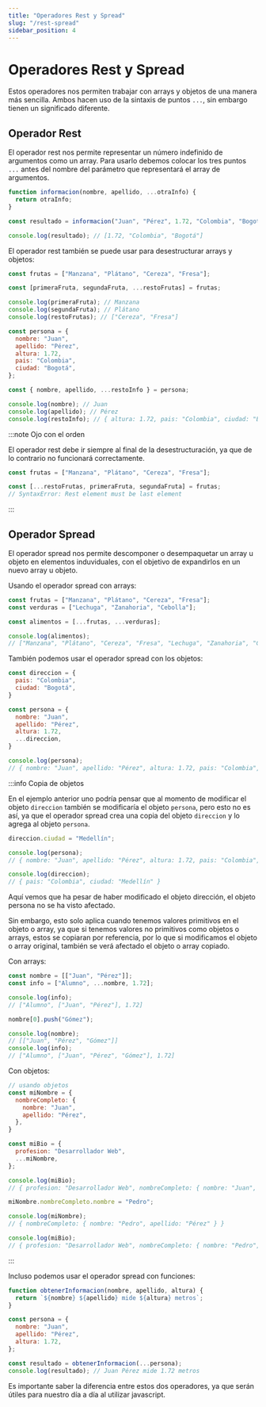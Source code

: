 ```yaml
---
title: "Operadores Rest y Spread"
slug: "/rest-spread"
sidebar_position: 4
---
```


# Operadores Rest y Spread

Estos operadores nos permiten trabajar con arrays y objetos de una manera más sencilla. Ambos hacen uso de la sintaxis de puntos `...`, sin embargo tienen un significado diferente.

## Operador Rest

El operador rest nos permite representar un número indefinido de argumentos como un array. Para usarlo debemos colocar los tres puntos `...` antes del nombre del parámetro que representará el array de argumentos.

```js
function informacion(nombre, apellido, ...otraInfo) {
  return otraInfo;
}

const resultado = informacion("Juan", "Pérez", 1.72, "Colombia", "Bogotá");

console.log(resultado); // [1.72, "Colombia", "Bogotá"]
```

El operador rest también se puede usar para desestructurar arrays y objetos:

```js
const frutas = ["Manzana", "Plátano", "Cereza", "Fresa"];

const [primeraFruta, segundaFruta, ...restoFrutas] = frutas;

console.log(primeraFruta); // Manzana
console.log(segundaFruta); // Plátano
console.log(restoFrutas); // ["Cereza", "Fresa"]

const persona = {
  nombre: "Juan",
  apellido: "Pérez",
  altura: 1.72,
  pais: "Colombia",
  ciudad: "Bogotá",
};

const { nombre, apellido, ...restoInfo } = persona;

console.log(nombre); // Juan
console.log(apellido); // Pérez
console.log(restoInfo); // { altura: 1.72, pais: "Colombia", ciudad: "Bogotá" }
```

:::note Ojo con el orden

El operador rest debe ir siempre al final de la desestructuración, ya que de lo contrario no funcionará correctamente.

```js
const frutas = ["Manzana", "Plátano", "Cereza", "Fresa"];

const [...restoFrutas, primeraFruta, segundaFruta] = frutas;
// SyntaxError: Rest element must be last element
```

:::

## Operador Spread

El operador spread nos permite descomponer o desempaquetar un array u objeto en elementos induviduales, con el objetivo de expandirlos en un nuevo array u objeto.

Usando el operador spread con arrays:

```js
const frutas = ["Manzana", "Plátano", "Cereza", "Fresa"];
const verduras = ["Lechuga", "Zanahoria", "Cebolla"];

const alimentos = [...frutas, ...verduras];

console.log(alimentos);
// ["Manzana", "Plátano", "Cereza", "Fresa", "Lechuga", "Zanahoria", "Cebolla"]
```

También podemos usar el operador spread con los objetos:

```js
const direccion = {
  pais: "Colombia",
  ciudad: "Bogotá",
}

const persona = {
  nombre: "Juan",
  apellido: "Pérez",
  altura: 1.72,
  ...direccion,
}

console.log(persona);
// { nombre: "Juan", apellido: "Pérez", altura: 1.72, pais: "Colombia", ciudad: "Bogotá" }
```

:::info Copia de objetos

En el ejemplo anterior uno podría pensar que al momento de modificar el objeto `direccion` también se modificaría el objeto `persona`, pero esto no es así, ya que el operador spread crea una copia del objeto `direccion` y lo agrega al objeto `persona`.

```js
direccion.ciudad = "Medellín";

console.log(persona);
// { nombre: "Juan", apellido: "Pérez", altura: 1.72, pais: "Colombia", ciudad: "Bogotá" }

console.log(direccion);
// { pais: "Colombia", ciudad: "Medellín" }
```

Aquí vemos que ha pesar de haber modificado el objeto dirección, el objeto persona no se ha visto afectado.

Sin embargo, esto solo aplica cuando tenemos valores primitivos en el objeto o array, ya que si tenemos valores no primitivos como objetos o arrays, estos se copiaran por referencia, por lo que si modificamos el objeto o array original, también se verá afectado el objeto o array copiado.

Con arrays:

```js
const nombre = [["Juan", "Pérez"]];
const info = ["Alumno", ...nombre, 1.72];

console.log(info);
// ["Alumno", ["Juan", "Pérez"], 1.72]

nombre[0].push("Gómez");

console.log(nombre);
// [["Juan", "Pérez", "Gómez"]]
console.log(info);
// ["Alumno", ["Juan", "Pérez", "Gómez"], 1.72]

```

Con objetos:

```js
// usando objetos
const miNombre = {
  nombreCompleto: {
    nombre: "Juan",
    apellido: "Pérez",
  },
}

const miBio = {
  profesion: "Desarrollador Web",
  ...miNombre,
};

console.log(miBio);
// { profesion: "Desarrollador Web", nombreCompleto: { nombre: "Juan", apellido: "Pérez" } }

miNombre.nombreCompleto.nombre = "Pedro";

console.log(miNombre);
// { nombreCompleto: { nombre: "Pedro", apellido: "Pérez" } }

console.log(miBio);
// { profesion: "Desarrollador Web", nombreCompleto: { nombre: "Pedro", apellido: "Pérez" } }
```

:::

Incluso podemos usar el operador spread con funciones:

```js
function obtenerInformacion(nombre, apellido, altura) {
  return `${nombre} ${apellido} mide ${altura} metros`;
}

const persona = {
  nombre: "Juan",
  apellido: "Pérez",
  altura: 1.72,
};

const resultado = obtenerInformacion(...persona);
console.log(resultado); // Juan Pérez mide 1.72 metros
```

Es importante saber la diferencia entre estos dos operadores, ya que serán útiles para nuestro día a día al utilizar javascript.
